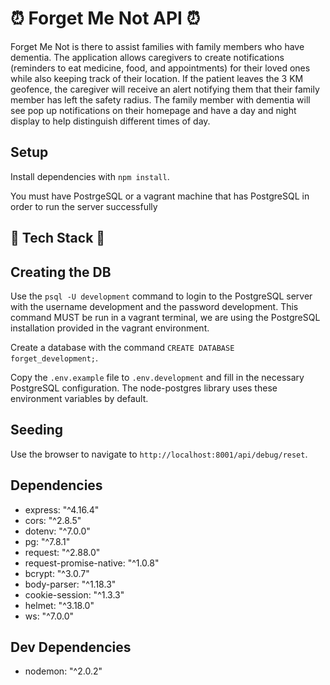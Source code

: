 # ⏰ Forget Me Not API ⏰ 

Forget Me Not is there to assist families with family members who have dementia. The application allows caregivers to create notifications (reminders to eat medicine, food, and appointments) for their loved ones while also keeping track of their location. If the patient leaves the 3 KM geofence, the caregiver will receive an alert notifying them that their family member has left the safety radius. The family member with dementia will see pop up notifications on their homepage and have a day and night display to help distinguish different times of day. 

## Setup
Install dependencies with `npm install`.

You must have PostrgeSQL or a vagrant machine that has PostgreSQL in order to run the server successfully 

## 🧱 Tech Stack 🧱

## Creating the DB

Use the `psql -U development` command to login to the PostgreSQL server with the username development and the password development. This command MUST be run in a vagrant terminal, we are using the PostgreSQL installation provided in the vagrant environment.

Create a database with the command `CREATE DATABASE forget_development;`.

Copy the `.env.example` file to `.env.development` and fill in the necessary PostgreSQL configuration. The node-postgres library uses these environment variables by default.

## Seeding
Use the browser to navigate to `http://localhost:8001/api/debug/reset`.

## Dependencies
   - express: "^4.16.4"
   - cors: "^2.8.5"
   - dotenv: "^7.0.0"
   - pg: "^7.8.1"
   - request: "^2.88.0"
   - request-promise-native: "^1.0.8"
   - bcrypt: "^3.0.7"
   - body-parser: "^1.18.3"
   - cookie-session: "^1.3.3"
   - helmet: "^3.18.0"
   - ws: "^7.0.0"
   
## Dev Dependencies
 - nodemon: "^2.0.2"
